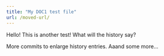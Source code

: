```yaml
---
title: "My DOC1 test file"
url: /moved-url/
---
```


Hello! This is another test!
What will the history say?


More commits to enlarge history entries.
Aaand some more...
